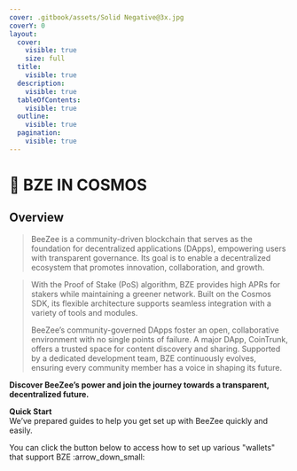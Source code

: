 ```yaml
---
cover: .gitbook/assets/Solid Negative@3x.jpg
coverY: 0
layout:
  cover:
    visible: true
    size: full
  title:
    visible: true
  description:
    visible: true
  tableOfContents:
    visible: true
  outline:
    visible: true
  pagination:
    visible: true
---
```


# 👋 BZE IN COSMOS

## Overview

> BeeZee is a community-driven blockchain that serves as the foundation for decentralized applications (DApps), empowering users with transparent governance. Its goal is to enable a decentralized ecosystem that promotes innovation, collaboration, and growth.

> With the Proof of Stake (PoS) algorithm, BZE provides high APRs for stakers while maintaining a greener network. Built on the Cosmos SDK, its flexible architecture supports seamless integration with a variety of tools and modules.
>
> BeeZee’s community-governed DApps foster an open, collaborative environment with no single points of failure. A major DApp, CoinTrunk, offers a trusted space for content discovery and sharing. Supported by a dedicated development team, BZE continuously evolves, ensuring every community member has a voice in shaping its future.

**Discover BeeZee’s power and join the journey towards a transparent, decentralized future.**

**Quick Start**\
We’ve prepared guides to help you get set up with BeeZee quickly and easily.

You can click the button below to access how to set up various "wallets" that support BZE :arrow\_down\_small:
